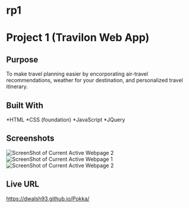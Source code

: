 # rp1 
# Project 1 (Travilon Web App)

## Purpose
To make travel planning easier by encorporating air-travel recommendations, weather for your destination, and personalized travel itinerary. 

## Built With
*HTML
*CSS (foundation)
*JavaScript
*JQuery 

## Screenshots
![ScreenShot of Current Active Webpage 2](./assets/images/eggs.png)
![ScreenShot of Current Active Webpage 1](./assets/images/eggs1.png)
![ScreenShot of Current Active Webpage 2](./assets/images/eggs2.png)

## Live URL
https://dwalsh93.github.io/Pokka/
